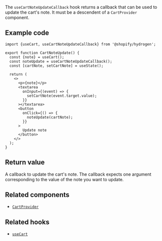 <!-- This file is generated from the source code. Edit the files in /packages/hydrogen/src/hooks/useCartNoteUpdateCallback and run 'yarn generate-docs' at the root of this repo. -->

The `useCartNoteUpdateCallback` hook returns a callback that can be used to update the cart's note. It must be a descendent of a `CartProvider` component.

## Example code

```tsx
import {useCart, useCartNoteUpdateCallback} from '@shopify/hydrogen';

export function CartNoteUpdate() {
  const {note} = useCart();
  const noteUpdate = useCartNoteUpdateCallback();
  const [cartNote, setCartNote] = useState();

  return (
    <>
      <p>{note}</p>
      <textarea
        onInput={(event) => {
          setCartNote(event.target.value);
        }}
      ></textarea>
      <button
        onClick={() => {
          noteUpdate(cartNote);
        }}
      >
        Update note
      </button>
    </>
  );
}
```

## Return value

A callback to update the cart's note. The callback expects one argument corresponding to the value of the note you want to update.

## Related components

- [`CartProvider`](/api/hydrogen/components/cart/cartprovider)

## Related hooks

- [`useCart`](/api/hydrogen/hooks/cart/usecart)
